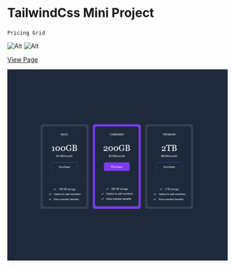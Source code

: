 # TailwindCss Mini Project

`Pricing Grid`

![Alt](https://img.shields.io/badge/-HTML-orange) ![Alt](https://img.shields.io/badge/-TailwindCss-blue)

[View Page](https://subscriptionplan.netlify.app/)

![Alt](./images/pricing-cards.png)

